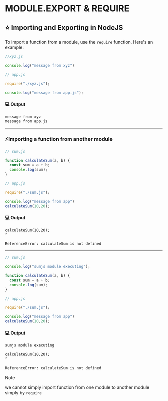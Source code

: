 # MODULE.EXPORT & REQUIRE

## ⭐ Importing and Exporting in NodeJS

To import a function from a module, use the `require` function. Here's an example:

```js
//xyz.js

console.log("message from xyz")
```

```js
// app.js

require("./xyz.js");

console.log("message from app.js");
```

#### 💻 Output
```cmd
message from xyz
message from app.js
```

---

### ⚡Importing a function from another module

```js
// sum.js

function calculateSum(a, b) {
  const sum = a + b;
  console.log(sum);
}
```

```js
// app.js

require("./sum.js");

console.log("message from app")
calculateSum(10,20);
```

#### 💻 Output

```cmd
calculateSum(10,20);
^

ReferenceError: calculateSum is not defined
```

---


```js
// sum.js

console.log("sumjs module executing");

function calculateSum(a, b) {
  const sum = a + b;
  console.log(sum);
}
```

```js
// app.js

require("./sum.js");

console.log("message from app")
calculateSum(10,20);
```

#### 💻 Output

```cmd
sumjs module executing

calculateSum(10,20);
^

ReferenceError: calculateSum is not defined
```

> [!NOTE]
> we cannot simply import function from one module to another module simply by `require`